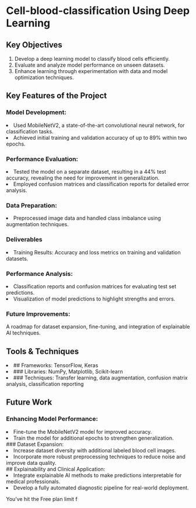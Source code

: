# Cell-blood-classification Using Deep Learning

## Key Objectives
1. Develop a deep learning model to classify blood cells efficiently.
2. Evaluate and analyze model performance on unseen datasets.
3. Enhance learning through experimentation with data and model optimization techniques.

## Key Features of the Project
### Model Development:
<li> Used MobileNetV2, a state-of-the-art convolutional neural network, for classification tasks.</li>
<li> Achieved initial training and validation accuracy of up to 89% within two epochs.</li>

### Performance Evaluation:
<li> Tested the model on a separate dataset, resulting in a 44% test accuracy, revealing the need for improvement in generalization.</li>
<li>Employed confusion matrices and classification reports for detailed error analysis.</li>

### Data Preparation:
<li> Preprocessed image data and handled class imbalance using augmentation techniques.</li>

### Deliverables
<li> Training Results: Accuracy and loss metrics on training and validation datasets.</li>

### Performance Analysis:
<li> Classification reports and confusion matrices for evaluating test set predictions.</li>
<li> Visualization of model predictions to highlight strengths and errors.</li>

### Future Improvements: 
A roadmap for dataset expansion, fine-tuning, and integration of explainable AI techniques.
## Tools & Techniques
<li> ## Frameworks: TensorFlow, Keras </li>
 
<li> ### Libraries: NumPy, Matplotlib, Scikit-learn </li>
<li> ### Techniques: Transfer learning, data augmentation, confusion matrix analysis, classification reporting</li>

## Future Work
### Enhancing Model Performance:
<li>Fine-tune the MobileNetV2 model for improved accuracy.</li>
<li>Train the model for additional epochs to strengthen generalization.</li>
### Dataset Expansion:
<li> Increase dataset diversity with additional labeled blood cell images.</li>
<li>Incorporate more robust preprocessing techniques to reduce noise and improve data quality.</li>
## Explainability and Clinical Application:
<li>Integrate explainable AI methods to make predictions interpretable for medical professionals.</li>
<li>Develop a fully automated diagnostic pipeline for real-world deployment.</li>






You’ve hit the Free plan limit f
